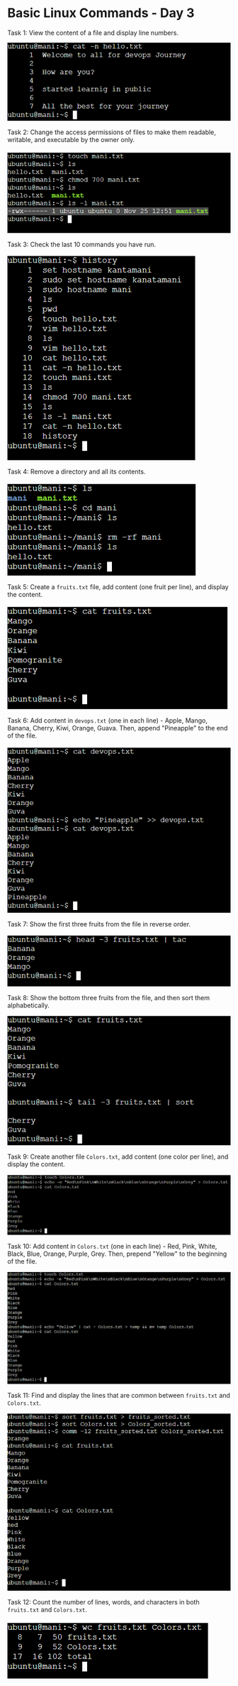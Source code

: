 
# Basic Linux Commands - Day 3

Task 1: View the content of a file and display line numbers.

![](image/image-1.png)

Task 2: Change the access permissions of files to make them readable, writable, and executable by the owner only.

![](image/image.png)

Task 3: Check the last 10 commands you have run.

![](image/image-2.png)

Task 4: Remove a directory and all its contents.

![](image/image-3.png)

Task 5: Create a `fruits.txt` file, add content (one fruit per line), and display the content.

![](image/image-4.png)

Task 6: Add content in `devops.txt` (one in each line) - Apple, Mango, Banana, Cherry, Kiwi, Orange, Guava. Then, append "Pineapple" to the end of the file.

![](image/image-5.png)

Task 7: Show the first three fruits from the file in reverse order.

![](image/image-6.png)

Task 8: Show the bottom three fruits from the file, and then sort them alphabetically.

![](image/image-7.png)

Task 9: Create another file `Colors.txt`, add content (one color per line), and display the content.

![](image/image-8.png)

Task 10: Add content in `Colors.txt` (one in each line) - Red, Pink, White, Black, Blue, Orange, Purple, Grey. Then, prepend "Yellow" to the beginning of the file.

![](image/image-9.png)

Task 11: Find and display the lines that are common between `fruits.txt` and `Colors.txt`.

![](image/image-10.png)

Task 12: Count the number of lines, words, and characters in both `fruits.txt` and `Colors.txt`.

![](image/image-11.png)

